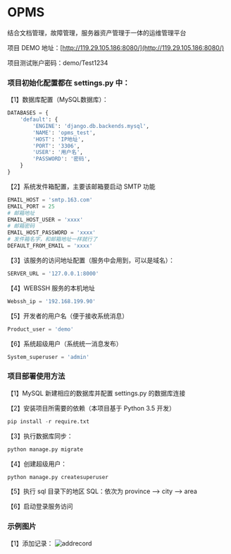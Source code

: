 # OPMS
结合文档管理，故障管理，服务器资产管理于一体的运维管理平台

项目 DEMO 地址：[http://119.29.105.186:8080/](http://119.29.105.186:8080/)

项目测试账户密码：demo/Test1234


### 项目初始化配置都在 settings.py 中：

【1】数据库配置（MySQL数据库）：
```python
DATABASES = {
    'default': {
        'ENGINE': 'django.db.backends.mysql',
        'NAME': 'opms_test',
        'HOST': 'IP地址',
        'PORT': '3306',
        'USER': '用户名',
        'PASSWORD': '密码',
    }
}
```

【2】系统发件箱配置，主要该邮箱要启动 SMTP 功能
```python
EMAIL_HOST = 'smtp.163.com'
EMAIL_PORT = 25
# 邮箱地址
EMAIL_HOST_USER = 'xxxx'
# 邮箱密码
EMAIL_HOST_PASSWORD = 'xxxx'
# 发件箱名字，和邮箱地址一样就行了
DEFAULT_FROM_EMAIL = 'xxxx'
```


【3】该服务的访问地址配置（服务中会用到，可以是域名）：
```python
SERVER_URL = '127.0.0.1:8000'
```


【4】WEBSSH 服务的本机地址
```python
Webssh_ip = '192.168.199.90'
```


【5】开发者的用户名（便于接收系统消息）
```python
Product_user = 'demo'
```


【6】系统超级用户（系统统一消息发布）
```python
System_superuser = 'admin'
```


### 项目部署使用方法

【1】MySQL 新建相应的数据库并配置 settings.py 的数据库连接

【2】安装项目所需要的依赖（本项目基于 Python 3.5 开发）
```python
pip install -r require.txt
```

【3】执行数据库同步：
```python
python manage.py migrate
```

【4】创建超级用户：
```python
python manage.py createsuperuser
```

【5】执行 sql 目录下的地区 SQL：依次为 province --> city --> area

【6】启动登录服务访问

### 示例图片

【1】添加记录：
![addrecord](https://github.com/PythonTra1nee/OPMS/blob/master/display/addrecord.png)








































